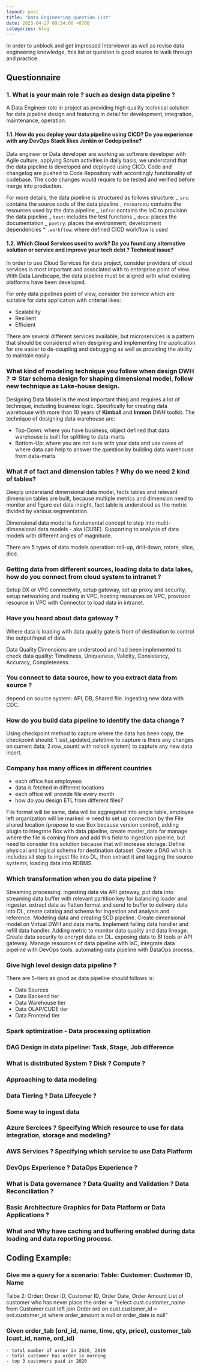 ```yaml
---
layout: post
title: "Data Engineering Question List"
date: 2023-04-27 09:34:00 +0700
categories: blog
---
```


In order to unblock and get impressed Interviewer as well as revise data engineering knowledge, this list or question is good source to walk through and practice.

## Questionnaire

### 1. What is your main role ? such as design data pipeline ?

A Data Engineer role in project as providing high quality technical solution for data pipeline design and featuring in detail for development, integration, maintenance, operation.

#### 1.1. How do you deploy your data pipeline using CICD? Do you experience with any DevOps Stack likes Jenkin or Codepipeline?

Data engineer or Data developer are working as software developer with Agile culture, applying Scrum activities in daily basis, we understand that the data pipeline is developed and deployed using CICD. Code and changelog are pushed to Code Repository with accordingly functionality of codebase. The code changes would require to be tested and verified before merge into production.

For more details, the data pipeline is structured as follows structure:
_ `src`: contains the source code of the data pipeline
_ `resources`: contains the resources used by the data pipeline
_ `infra`: contains the IaC to provision the data pipeline
_ `test`: includes the test functions
_ `docs`: places the documentation
_ `poetry`: places the environment, development dependencies \* `.workflow`: where defined CICD workflow is used

#### 1.2. Which Cloud Services used to work? Do you found any alternative solution or service and improve your tech debt ? Technical issue?

In order to use Cloud Services for data project, consider providers of cloud services is most important and associated with to enterprise point of view. With Data Landscape, the data pipeline must be aligned with what existing platforms have been developed.

For only data pipelines point of view, consider the service which are suitable for data application with criterial likes:

- Scalability
- Resilient
- Efficient

There are several different services available, but microservices is a pattern that should be considered when designing and implementing the application for ore easier to de-coupling and debugging as well as providing the ability to maintain easily.

### What kind of modeling technique you follow when design DWH ? => Star schema design for shaping dimensional model, follow new technique as Lake-house design.

Designing Data Model is the most important thing and requires a lot of technique, including business logic. Specifically for creating data warehouse with more than 10 years of **Kimball** and **Immon** DWH toolkit. The technique of designing data warehouse are:

- Top-Down: where you have business, object defined that data warehouse is built for splitting to data-marts
- Bottom-Up: where you are not sure with your data and use cases of where data can help to answer the question by building data warehouse from data-marts

### What # of fact and dimension tables ? Why do we need 2 kind of tables?

Deeply understand dimensional data model, facts tables and relevant dimension tables are built, because multiple metrics and dimension need to monitor and figure out data insight, fact table is understood as the metric divided by various segmentation.

Dimensional data model is fundamental concept to step into multi-dimensional data models - aka (CUBE). Supporting to analysis of data models with different angles of magnitude.

There are 5 types of data models operation: roll-up, drill-down, rotate, slice, dice.

### Getting data from different sources, loading data to data lakes, how do you connect from cloud system to intranet ?

Setup DX or VPC connectivity, setup gateway, set up proxy and security, setup networking and routing in VPC, hosting resources on VPC, provision resource in VPC with Connector to load data in intranet.

### Have you heard about data gateway ?

Where data is loading with data quality gate is front of destination to control the output/input of data.

Data Quality Dimensions are understood and had been implemented to check data quality: Timeliness, Uniqueness, Validity, Consistency, Accuracy, Completeness.

### You connect to data source, how to you extract data from source ?

depend on source system: API, DB, Shared file. ingesting new data with CDC.

### How do you build data pipeline to identify the data change ?

Using checkpoint method to capture where the data has been copy, the checkpoint should: 1.last_updated_datetime to capture is there any changes on current data; 2.row_count( with nolock system) to capture any new data insert.

### Company has many offices in different countries

- each office has employees
- data is fetched in different locations
- each office will provide file every month
- how do you design ETL from different files?

File format will be same, data will be aggregated into single table, employee left organization will be marked => need to set up connection by the File shared location (propose to use Box because version control), adding plugin to integrate Box with data pipeline, create master_data for manage where the file is coming from and add this field to ingestion pipeline, but need to consider this solution because that will increase storage. Define physical and logical schema for destination dataset. Create a DAG which is includes all step to ingest file into DL, then extract it and tagging the source systems, loading data into RDBMS.

### Which transformation when you do data pipeline ?

Streaming processing. ingesting data via API gateway, put data into streaming data buffer with relevant partition key for balancing loader and ingester. extract data as flatten format and send to buffer to delivery data into DL, create catalog and schema for ingestion and analysis and reference. Modeling data and creating SCD pipeline. Create dimensional model on Virtual DWH and data marts. Implement failing data handler and refill data handler. Adding metric to monitor data quality and data lineage. Create data security to encrypt data on DL. exposing data to BI tools or API gateway. Manage resources of data pipeline with IaC, integrate data pipeline with DevOps tools. automating data pipeline with DataOps process,

### Give high level design data pipeline ?

There are 5-tiers as good as data pipeline should follows is:

- Data Sources
- Data Backend tier
- Data Warehouse tier
- Data OLAP/CUDE tier
- Data Frontend tier

### Spark optimization - Data processing optiization

### DAG Design in data pipeline: Task, Stage, Job difference

### What is distributed System ? Disk ? Compute ?

### Approaching to data modeling

### Data Tiering ? Data Lifecycle ?

### Some way to ingest data

### Azure Sercices ? Specifying Which resource to use for data integration, storage and modeling?

### AWS Services ? Specifying which service to use Data Platform

### DevOps Experience ? DataOps Experience ?

### What is Data governance ? Data Quality and Validation ? Data Reconciliation ?

### Basic Architecture Graphics for Data Platform or Data Applications ?

### What and Why have caching and buffering enabled during data loading and data reporting process.

## Coding Example:

### Give me a query for a scenario: Table: Customer: Customer ID, Name

Talbe 2: Order: Order ID, Customer ID, Order Date, Order Amount
List of customer who has never place the order =>
"select cust.customer_name
from Customer cust
left join Order ord on cust.customer_id = ord.customer_id
where order_amount is null or order_date is null"

### Given order_tab (ord_id, name, time, qty, price), customer_tab (cust_id, name, ord_id)

    - total number of order in 2020, 2019
    - total customer has order in morning
    - top 3 customers paid in 2020
